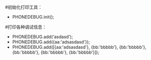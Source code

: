 #初始化打印工具：
 * PHONEDEBUG.init();

#打印各种调试信息：
 * PHONEDEBUG.add('asdasd');
 * PHONEDEBUG.add({aa:'adsasdasd'});
 * PHONEDEBUG.add([{aa:'adsasdasd'}, {bb:'bbbbb'}, {bb:'bbbbb'}, {bb:'bbbbb'}, {bb:'bbbbb'}, {bb:'bbbbb'}]);
